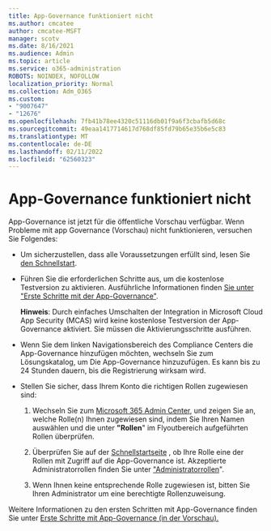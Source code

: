 ```yaml
---
title: App-Governance funktioniert nicht
ms.author: cmcatee
author: cmcatee-MSFT
manager: scotv
ms.date: 8/16/2021
ms.audience: Admin
ms.topic: article
ms.service: o365-administration
ROBOTS: NOINDEX, NOFOLLOW
localization_priority: Normal
ms.collection: Adm_O365
ms.custom:
- "9007647"
- "12676"
ms.openlocfilehash: 7fb41b78ee4320c51116db01f9a6f3cbafb5d68c
ms.sourcegitcommit: 49eaa1417714617d768df85fd79b65e35b6e5c83
ms.translationtype: MT
ms.contentlocale: de-DE
ms.lasthandoff: 02/11/2022
ms.locfileid: "62560323"
---
```

# <a name="app-governance-is-not-working"></a>App-Governance funktioniert nicht

App-Governance ist jetzt für die öffentliche Vorschau verfügbar. Wenn Probleme mit app Governance (Vorschau) nicht funktionieren, versuchen Sie Folgendes:

- Um sicherzustellen, dass alle Voraussetzungen erfüllt sind, lesen Sie [den Schnellstart](https://docs.microsoft.com/microsoft-365/compliance/app-governance-get-started).

- Führen Sie die erforderlichen Schritte aus, um die kostenlose Testversion zu aktivieren. Ausführliche Informationen finden [Sie unter "Erste Schritte mit der App-Governance"](https://docs.microsoft.com/microsoft-365/compliance/app-governance-get-started#add-app-governance-to-your-microsoft-365-account). 

    **Hinweis**: Durch einfaches Umschalten der Integration in Microsoft Cloud App Security (MCAS) wird keine kostenlose Testversion der App-Governance aktiviert. Sie müssen die Aktivierungsschritte ausführen.

- Wenn Sie dem linken Navigationsbereich des Compliance Centers die App-Governance hinzufügen möchten, wechseln Sie zum Lösungskatalog, um Die App-Governance hinzuzufügen. Es kann bis zu 24 Stunden dauern, bis die Registrierung wirksam wird.

- Stellen Sie sicher, dass Ihrem Konto die richtigen Rollen zugewiesen sind:

    1. Wechseln Sie zum [Microsoft 365 Admin Center](https://admin.microsoft.com/Adminportal/Home#/users), und zeigen Sie an, welche Rolle(n) Ihnen zugewiesen sind, indem Sie Ihren Namen auswählen und die unter **"Rollen**" im Flyoutbereich aufgeführten Rollen überprüfen.

    1. Überprüfen Sie auf der [Schnellstartseite](https://aka.ms/appgovernancepreview) , ob Ihre Rolle eine der Rollen mit Zugriff auf die App-Governance ist. Akzeptierte Administratorrollen finden Sie unter ["Administratorrollen](https://docs.microsoft.com/microsoft-365/compliance/app-governance-get-started#administrator-roles)". 

    1. Wenn Ihnen keine entsprechende Rolle zugewiesen ist, bitten Sie Ihren Administrator um eine berechtigte Rollenzuweisung.

Weitere Informationen zu den ersten Schritten mit App-Governance finden Sie unter [Erste Schritte mit App-Governance (in der Vorschau).](https://docs.microsoft.com/microsoft-365/compliance/app-governance-get-started)